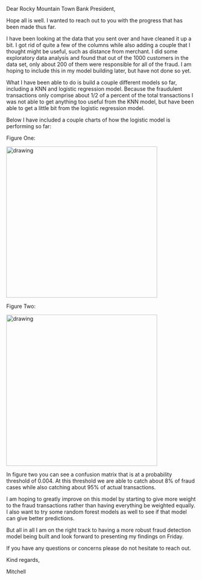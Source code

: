 Dear Rocky Mountain Town Bank President,

Hope all is well. I wanted to reach out to you with the progress that has been made thus far. 

I have been looking at the data that you sent over and have cleaned it up a bit. I got rid of quite a few of the columns while also adding a couple that I thought might be useful, such as distance from merchant. I did some exploratory data analysis and found that out of the 1000 customers in the data set, only about 200 of them were responsible for all of the fraud. I am hoping to include this in my model building later, but have not done so yet. 

What I have been able to do is build a couple different models so far, including a KNN and logistic regression model. Because the fraudulent transactions only comprise about 1/2 of a percent of the total transactions I was not able to get anything too useful from the KNN model, but have been able to get a little bit from the logistic regression model. 

Below I have included a couple charts of how the logistic model is performing so far: 

Figure One: 

<img src="https://i.imgur.com/dmZKQra.png" alt="drawing" width="400"/>


Figure Two: 

<img src="https://i.imgur.com/opCpTAC.png" alt="drawing" width="400"/>

In figure two you can see a confusion matrix that is at a probability threshold of 0.004. At this threshold we are able to catch about 8% of fraud cases while also catching about 95% of actual transactions. 

I am hoping to greatly improve on this model by starting to give more weight to the fraud transactions rather than having everything be weighted equally. I also want to try some random forest models as well to see if that model can give better predictions. 

But all in all I am on the right track to having a more robust fraud detection model being built and look forward to presenting my findings on Friday. 

If you have any questions or concerns please do not hesitate to reach out. 

Kind regards,

Mitchell 





